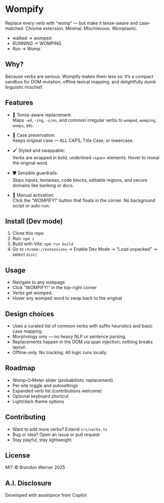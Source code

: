 # Wompify

Replace every verb with “womp” — but make it tense-aware and case-matched. Chrome extension. Minimal. Mischievous. Womptastic.

- walked → womped
- RUNNING → WOMPING
- Run → Womp

## Why?

Because verbs are serious. Wompify makes them less so. It’s a compact sandbox for DOM mutation, offline lexical mapping, and delightfully dumb linguistic mischief.

## Features

- 🧠 Tense-aware replacement:  
  Maps `-ed`, `-ing`, `-s/es`, and common irregular verbs to `womped`, `womping`, `womps`, etc.

- 🎩 Case preservation:  
  Keeps original case — ALL CAPS, Title Case, or lowercase.

- 🖌️ Styled and swappable:  
  Verbs are wrapped in bold, underlined `<span>` elements. Hover to reveal the original word.

- 🛡️ Sensible guardrails:  
  Skips inputs, textareas, code blocks, editable regions, and secure domains like banking or docs.

- 🧨 Manual activation:  
  Click the “WOMPIFY!” button that floats in the corner. No background script or auto-run.

## Install (Dev mode)

1. Clone this repo
2. Run: `npm i`
3. Build with Vite: `npm run build`
4. Go to `chrome://extensions` → Enable Dev Mode → “Load unpacked” → select `dist/`

## Usage

- Navigate to any webpage
- Click “WOMPIFY!” in the top-right corner
- Verbs get womped.
- Hover any womped word to swap back to the original

## Design choices

- Uses a curated list of common verbs with suffix heuristics and basic case mapping.
- Morphology only — no heavy NLP or sentence parsing.
- Replacements happen in the DOM via span injection; nothing breaks layout.
- Offline-only. No tracking. All logic runs locally.

## Roadmap

- Womp‑O‑Meter slider (probabilistic replacement)
- Per‑site toggle and autosettings
- Expanded verb list (contributions welcome)
- Optional keyboard shortcut
- Light/dark theme options

## Contributing

- Want to add more verbs? Extend `src/verbs.ts`
- Bug or idea? Open an issue or pull request
- Stay playful, stay lightweight

## License

MIT © Brandon Werner 2025

## A.I. Disclosure

Developed with assistance from Copilot

